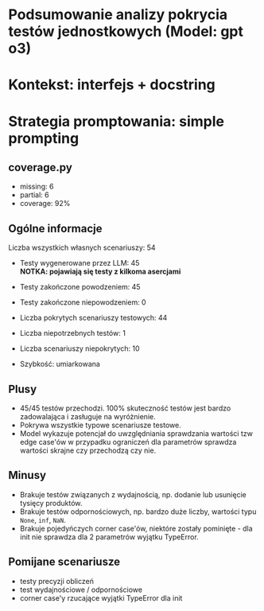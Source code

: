 # Podsumowanie analizy pokrycia testów jednostkowych (Model: gpt o3)
# Kontekst: interfejs + docstring
# Strategia promptowania: simple prompting

## coverage.py
- missing: 6
- partial: 6
- coverage: 92%

## Ogólne informacje

Liczba wszystkich własnych scenariuszy: 54

- Testy wygenerowane przez LLM: 45
<br/> <strong>NOTKA: pojawiają się testy z kilkoma asercjami</strong>
- Testy zakończone powodzeniem: 45
- Testy zakończone niepowodzeniem: 0


- Liczba pokrytych scenariuszy testowych: 44
- Liczba niepotrzebnych testów: 1
- Liczba scenariuszy niepokrytych: 10
- Szybkość: umiarkowana

## Plusy

- 45/45 testów przechodzi. 100% skuteczność testów jest bardzo zadowalająca i zasługuje na wyróżnienie.
- Pokrywa wszystkie typowe scenariusze testowe.
- Model wykazuje potencjał do uwzględniania sprawdzania wartości tzw edge case'ów w przypadku ograniczeń dla parametrów sprawdza wartości skrajne czy przechodzą czy nie.

## Minusy

- Brakuje testów związanych z wydajnością, np. dodanie lub usunięcie tysięcy produktów.
- Brakuje testów odpornościowych, np. bardzo duże liczby, wartości typu `None`, `inf`, `NaN`.
- Brakuje pojedyńczych corner case'ów, niektóre zostały pominięte - dla init nie sprawdza dla 2 parametrów wyjątku TypeError.

## Pomijane scenariusze

- testy precyzji obliczeń
- test wydajnościowe / odpornościowe
- corner case'y rzucające wyjątki TypeError dla init

